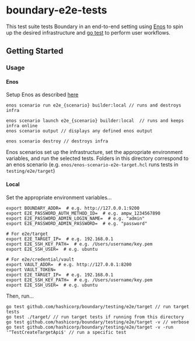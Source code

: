 # boundary-e2e-tests

This test suite tests Boundary in an end-to-end setting using [Enos](https://github.com/hashicorp/Enos-Docs) to spin up the desired infrastructure and [go test](https://pkg.go.dev/testing) to perform user workflows.

## Getting Started
### Usage
#### Enos
Setup Enos as described [here](../../enos/README.md)

```shell
enos scenario run e2e_{scenario} builder:local // runs and destroys infra

enos scenario launch e2e_{scenario} builder:local  // runs and keeps infra online
enos scenario output // displays any defined enos output

enos scenario destroy // destroys infra
```

Enos scenarios set up the infrastructure, set the appropriate environment variables, and run the selected tests. Folders in this directory correspond to an enos scenario (e.g. `enos/enos-scenario-e2e-target.hcl` runs tests in `testing/e2e/target`)

#### Local
Set the appropriate environment variables...
```shell
export BOUNDARY_ADDR=  # e.g. http://127.0.0.1:9200
export E2E_PASSWORD_AUTH_METHOD_ID=  # e.g. ampw_1234567890
export E2E_PASSWORD_ADMIN_LOGIN_NAME=  # e.g. "admin"
export E2E_PASSWORD_ADMIN_PASSWORD=  # e.g. "password"

# For e2e/target
export E2E_TARGET_IP=  # e.g. 192.168.0.1
export E2E_SSH_KEY_PATH=  # e.g. /Users/username/key.pem
export E2E_SSH_USER=  # e.g. ubuntu

# For e2e/credential/vault
export VAULT_ADDR=  # e.g. http://127.0.0.1:8200
export VAULT_TOKEN=
export E2E_TARGET_IP=  # e.g. 192.168.0.1
export E2E_SSH_KEY_PATH=  # e.g. /Users/username/key.pem
export E2E_SSH_USER=  # e.g. ubuntu
```

Then, run...
```shell
go test github.com/hashicorp/boundary/testing/e2e/target // run target tests
go test ./target/ // run target tests if running from this directory
go test github.com/hashicorp/boundary/testing/e2e/target -v // verbose
go test github.com/hashicorp/boundary/testing/e2e/target -v -run '^TestCreateTargetApi$' // run a specific test
```
